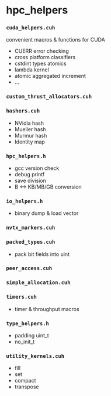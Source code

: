 # hpc_helpers

### ```cuda_helpers.cuh```

convenient macros & functions for CUDA

* CUERR error checking
* cross platform classifiers
* cstdint types atomics
* lambda kernel
* atomic aggregated increment
* ...


### ```custom_thrust_allocators.cuh```


### ```hashers.cuh```

* NVidia hash
* Mueller hash
* Murmur hash
* Identity map


### ```hpc_helpers.h```

* gcc version check
* debug printf
* save division
* B <-> KB/MB/GB conversion


### ```io_helpers.h```

* binary dump & load vector


### ```nvtx_markers.cuh```


### ```packed_types.cuh```

* pack bit fields into uint


### ```peer_access.cuh```


### ```simple_allocation.cuh```


### ```timers.cuh```

* timer & throughput macros


### ```type_helpers.h```

* padding uint_t
* no_init_t


### ```utility_kernels.cuh```

 * fill
 * set
 * compact
 * transpose

